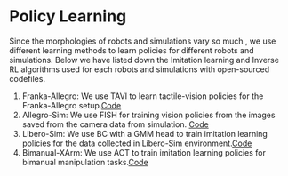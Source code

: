 # Policy Learning

Since the morphologies of robots and simulations vary so much , we use different learning methods to learn policies for different robots and simulations. Below we have listed down the Imitation learning and Inverse RL algorithms used for each robots and simulations with open-sourced codefiles. 

1) Franka-Allegro: We use TAVI to learn tactile-vision policies for the Franka-Allegro setup.[Code](https://github.com/NYU-robot-learning/FrankaAllegro-Policies)
2) Allegro-Sim: We use FISH for training vision policies from the images saved from the camera data from simulation. [Code](https://github.com/NYU-robot-learning/Allegro-Sim-Policies/tree/main)
3) Libero-Sim: We use BC with a GMM head to train imitation learning policies for the data collected in Libero-Sim environment.[Code](https://github.com/NYU-robot-learning/LiberoSim-Policies)
4) Bimanual-XArm: We use ACT to train imitation learning policies for bimanual manipulation tasks.[Code](https://github.com/NYU-robot-learning/bimanual-robot-policies)  
